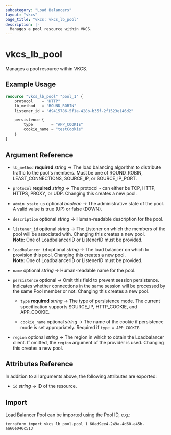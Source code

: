 ```yaml
---
subcategory: "Load Balancers"
layout: "vkcs"
page_title: "vkcs: vkcs_lb_pool"
description: |-
  Manages a pool resource within VKCS.
---
```


# vkcs_lb_pool

Manages a pool resource within VKCS.

## Example Usage
```terraform
resource "vkcs_lb_pool" "pool_1" {
	protocol    = "HTTP"
	lb_method   = "ROUND_ROBIN"
	listener_id = "d9415786-5f1a-428b-b35f-2f1523e146d2"

	persistence {
		type        = "APP_COOKIE"
		cookie_name = "testCookie"
	}
}
```
## Argument Reference
- `lb_method` **required** *string* &rarr;  The load balancing algorithm to distribute traffic to the pool's members. Must be one of ROUND_ROBIN, LEAST_CONNECTIONS, SOURCE_IP, or SOURCE_IP_PORT.

- `protocol` **required** *string* &rarr;  The protocol - can either be TCP, HTTP, HTTPS, PROXY, or UDP. Changing this creates a new pool.

- `admin_state_up` optional *boolean* &rarr;  The administrative state of the pool. A valid value is true (UP) or false (DOWN).

- `description` optional *string* &rarr;  Human-readable description for the pool.

- `listener_id` optional *string* &rarr;  The Listener on which the members of the pool will be associated with. Changing this creates a new pool. <br>**Note:** One of LoadbalancerID or ListenerID must be provided.

- `loadbalancer_id` optional *string* &rarr;  The load balancer on which to provision this pool. Changing this creates a new pool. <br>**Note:** One of LoadbalancerID or ListenerID must be provided.

- `name` optional *string* &rarr;  Human-readable name for the pool.

- `persistence` optional &rarr;  Omit this field to prevent session persistence. Indicates whether connections in the same session will be processed by the same Pool member or not. Changing this creates a new pool.
  - `type` **required** *string* &rarr;  The type of persistence mode. The current specification supports SOURCE_IP, HTTP_COOKIE, and APP_COOKIE.

  - `cookie_name` optional *string* &rarr;  The name of the cookie if persistence mode is set appropriately. Required if `type = APP_COOKIE`.

- `region` optional *string* &rarr;  The region in which to obtain the Loadbalancer client. If omitted, the `region` argument of the provider is used. Changing this creates a new pool.


## Attributes Reference
In addition to all arguments above, the following attributes are exported:
- `id` *string* &rarr;  ID of the resource.



## Import

Load Balancer Pool can be imported using the Pool ID, e.g.:

```shell
terraform import vkcs_lb_pool.pool_1 60ad9ee4-249a-4d60-a45b-aa60e046c513
```
